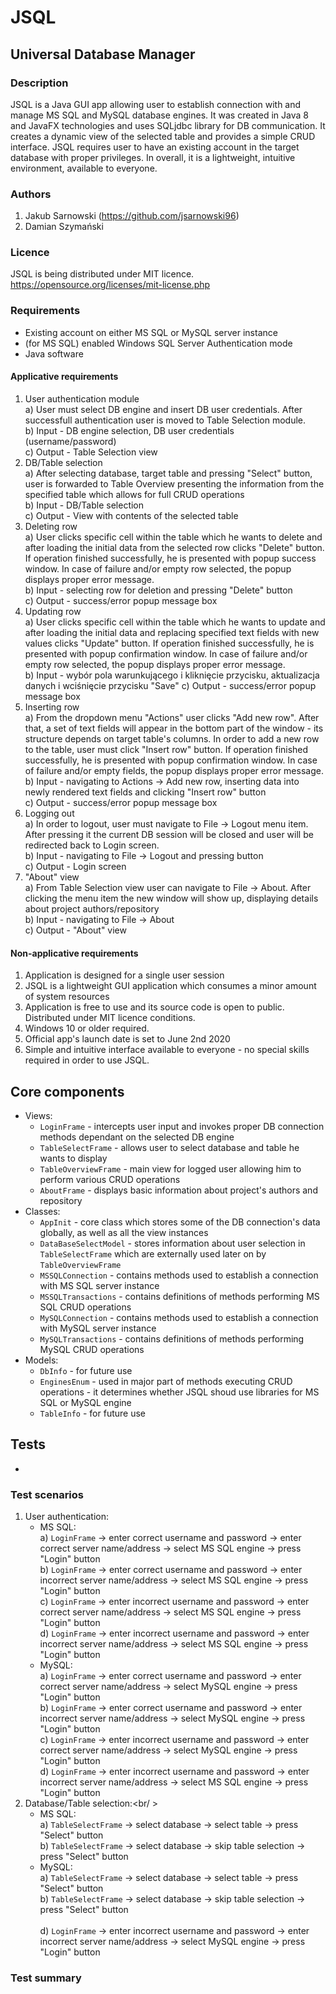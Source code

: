 # JSQL
## Universal Database Manager
### Description
JSQL is a Java GUI app allowing user to establish connection with and manage MS SQL and MySQL database engines. It was created in Java 8 and JavaFX technologies and uses SQLjdbc library for DB communication. It creates a dynamic view of the selected table and provides a simple CRUD interface. JSQL requires user to have an existing account in the target database with proper privileges. In overall, it is a lightweight, intuitive environment, available to everyone.

### Authors
1. Jakub Sarnowski (https://github.com/jsarnowski96)
2. Damian Szymański

### Licence
JSQL is being distributed under MIT licence.
https://opensource.org/licenses/mit-license.php

### Requirements
- Existing account on either MS SQL or MySQL server instance
- (for MS SQL) enabled Windows SQL Server Authentication mode
- Java software

#### Applicative requirements
1. User authentication module<br />
   a) User must select DB engine and insert DB user credentials. After successfull authentication user is moved to Table Selection module.<br />
   b) Input - DB engine selection, DB user credentials (username/password)<br />
   c) Output - Table Selection view<br />
2. DB/Table selection<br />
   a) After selecting database, target table and pressing "Select" button, user is forwarded to Table Overview presenting the information from the specified table which allows for full CRUD operations<br />
   b) Input - DB/Table selection<br />
   c) Output - View with contents of the selected table<br />
3. Deleting row<br />
   a) User clicks specific cell within the table which he wants to delete and after loading the initial data from the selected row clicks "Delete" button. If operation finished successfully, he is presented with popup success window. In case of failure and/or empty row selected, the popup displays proper error message.<br />
   b) Input - selecting row for deletion and pressing "Delete" button<br />
   c) Output - success/error popup message box<br />
4.  Updating row<br />
   a) User clicks specific cell within the table which he wants to update and after loading the initial data and replacing specified text fields with new values clicks "Update" button. If operation finished successfully, he is presented with popup confirmation window. In case of failure and/or empty row selected, the popup displays proper error message.<br />
   b) Input - wybór pola warunkującego i kliknięcie przycisku, aktualizacja danych i wciśnięcie przycisku "Save" 
   c) Output - success/error popup message box<br />
5.  Inserting row<br />
   a) From the dropdown menu "Actions" user clicks "Add new row". After that, a set of text fields will appear in the bottom part of the window - its structure depends on target table's columns. In order to add a new row to the table, user must click "Insert row" button. If operation finished successfully, he is presented with popup confirmation window. In case of failure and/or empty fields, the popup displays proper error message.<br />
   b) Input - navigating to Actions -> Add new row, inserting data into newly rendered text fields and clicking "Insert row" button<br />
   c) Output - success/error popup message box<br />
6. Logging out<br />
   a) In order to logout, user must navigate to File -> Logout menu item. After pressing it the current DB session will be closed and user will be redirected back to Login screen.<br />
   b) Input - navigating to File -> Logout and pressing button<br />
   c) Output - Login screen<br />
7. "About" view<br />
   a) From Table Selection view user can navigate to File -> About. After clicking the menu item the new window will show up, displaying details about project authors/repository<br />
   b) Input - navigating to File -> About<br />
   c) Output - "About" view<br />
   
#### Non-applicative requirements
1. Application is designed for a single user session<br />
2. JSQL is a lightweight GUI application which consumes a minor amount of system resources<br />
3. Application is free to use and its source code is open to public. Distributed under MIT licence conditions.<br />
4. Windows 10 or older required.<br />
5. Official app's launch date is set to June 2nd 2020<br />
6. Simple and intuitive interface available to everyone - no special skills required in order to use JSQL.<br />

## Core components
- Views:<br />
   - `LoginFrame` - intercepts user input and invokes proper DB connection methods dependant on the selected DB engine<br />
   - `TableSelectFrame` - allows user to select database and table he wants to display<br />
   - `TableOverviewFrame` - main view for logged user allowing him to perform various CRUD operations<br />
   - `AboutFrame` - displays basic information about project's authors and repository<br />
- Classes:<br />
   - `AppInit` - core class which stores some of the DB connection's data globally, as well as all the view instances<br />
   - `DataBaseSelectModel` - stores information about user selection in `TableSelectFrame` which are externally used later on by `TableOverviewFrame`<br />
   - `MSSQLConnection` - contains methods used to establish a connection with MS SQL server instance<br />
   - `MSSQLTransactions` - contains definitions of methods performing MS SQL CRUD operations<br />
   - `MySQLConnection` - contains methods used to establish a connection with MySQL server instance<br />
   - `MySQLTransactions` - contains definitions of methods performing MySQL CRUD operations<br />
- Models:<br />
   - `DbInfo` - for future use<br />
   - `EnginesEnum` - used in major part of methods executing CRUD operations - it determines whether JSQL shoud use libraries for MS SQL or MySQL engine<br />
   - `TableInfo` - for future use<br />
   

## Tests
-

### Test scenarios
1. User authentication:<br />
   - MS SQL:<br />
      a) `LoginFrame` -> enter correct username and password -> enter correct server name/address -> select MS SQL engine -> press "Login" button<br />
      b) `LoginFrame` -> enter correct username and password -> enter incorrect server name/address -> select MS SQL engine -> press "Login" button<br />
      c) `LoginFrame` -> enter incorrect username and password -> enter correct server name/address -> select MS SQL engine -> press "Login" button<br />
      d) `LoginFrame` -> enter incorrect username and password -> enter incorrect server name/address -> select MS SQL engine -> press "Login" button<br />
   - MySQL:<br />
      a) `LoginFrame` -> enter correct username and password -> enter correct server name/address -> select MySQL engine -> press "Login" button<br />
      b) `LoginFrame` -> enter correct username and password -> enter incorrect server name/address -> select MySQL engine -> press "Login" button<br />
      c) `LoginFrame` -> enter incorrect username and password -> enter correct server name/address -> select MySQL engine -> press "Login" button<br />
      d) `LoginFrame` -> enter incorrect username and password -> enter incorrect server name/address -> select MS SQL engine -> press "Login" button<br />      
2. Database/Table selection:<br/ >
   - MS SQL:<br />
      a) `TableSelectFrame` -> select database -> select table -> press "Select" button<br />
      b) `TableSelectFrame` -> select database -> skip table selection -> press "Select" button<br />
   - MySQL:<br />
      a) `TableSelectFrame` -> select database -> select table -> press "Select" button<br />
      b) `TableSelectFrame` -> select database -> skip table selection -> press "Select" button<br />   
      d) `LoginFrame` -> enter incorrect username and password -> enter incorrect server name/address -> select MySQL engine -> press "Login" button<br />   

### Test summary

